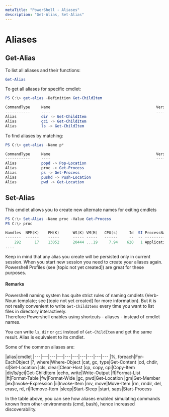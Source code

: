 ```yaml
---
metaTitle: "PowerShell - Aliases"
description: "Get-Alias, Set-Alias"
---
```


# Aliases



## Get-Alias


To list all aliases and their functions:

```powershell
Get-Alias

```

To get all aliases for specific cmdlet:

```powershell
PS C:\> get-alias -Definition Get-ChildItem

CommandType     Name                                               Version    Source
-----------     ----                                               -------    ------
Alias           dir -> Get-ChildItem
Alias           gci -> Get-ChildItem
Alias           ls -> Get-ChildItem

```

To find aliases by matching:

```powershell
PS C:\> get-alias -Name p*

CommandType     Name                                               Version    Source
-----------     ----                                               -------    ------
Alias           popd -> Pop-Location
Alias           proc -> Get-Process
Alias           ps -> Get-Process
Alias           pushd -> Push-Location
Alias           pwd -> Get-Location

```



## Set-Alias


This cmdlet allows you to create new alternate names for exiting cmdlets

```powershell
PS C:\> Set-Alias -Name proc -Value Get-Process
PS C:\> proc

Handles  NPM(K)    PM(K)      WS(K) VM(M)   CPU(s)     Id  SI ProcessName
-------  ------    -----      ----- -----   ------     --  -- -----------
    292      17    13052      20444 ...19     7.94    620   1 ApplicationFrameHost
....

```

Keep in mind that any alias you create will be persisted only in current session. When you start new session you need to create your aliases again. Powershell Profiles (see [topic not yet created]) are great for these purposes.



#### Remarks


Powershell naming system has quite strict rules of naming cmdlets (Verb-Noun template; see [topic not yet created] for more information). But it is not really convenient to write `Get-ChildItems` every time you want to list files in directory interactively.<br />
Therefore Powershell enables using shortcuts - aliases - instead of cmdlet names.

You can write `ls`, `dir` or `gci` instead of `Get-ChildItem` and get the same result. Alias is equivalent to its cmdlet.

Some of the common aliases are:

|alias|cmdlet
|---|---|---|---|---|---|---|---|---|---
|%, foreach|For-EachObject
|?, where|Where-Object
|cat, gc, type|Get-Content
|cd, chdir, sl|Set-Location
|cls, clear|Clear-Host
|cp, copy, cpi|Copy-Item
|dir/ls/gci|Get-ChildItem
|echo, write|Write-Output
|fl|Format-List
|ft|Format-Table
|fw|Format-Wide
|gc, pwd|Get-Location
|gm|Get-Member
|iex|Invoke-Expression
|ii|Invoke-Item
|mv, move|Move-Item
|rm, rmdir, del, erase, rd, ri|Remove-Item
|sleep|Start-Sleep
|start, saps|Start-Process

In the table above, you can see how aliases enabled simulating commands known from other environments (cmd, bash), hence increased discoverability.

